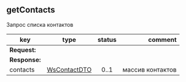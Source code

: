## getContacts

Запрос списка контактов

key | type | status | comment
--- | ---- | :----: | ---:
**Request:** | | |
**Response:** | | |
contacts | [WsContactDTO](#wscontactdto) | 0..1 | массив контактов
